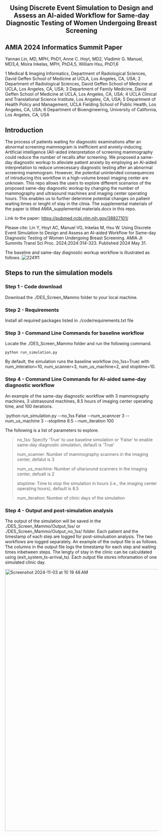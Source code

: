 <h2 align="center">Using Discrete Event Simulation to Design and Assess an AI-aided Workflow for Same-day Diagnostic Testing of Women Undergoing Breast Screening

## AMIA 2024 Informatics Summit Paper
  
Yannan Lin, MD, MPH, PhD1, Anne C. Hoyt, MD2, Vladimir G. Manuel, MD3,4, Moira Inkelas, MPH, PhD4,5, William Hsu, PhD1,6

1 Medical & Imaging Informatics, Department of Radiological Sciences, David Geffen School of Medicine at UCLA, Los Angeles, CA, USA; 
2 Department of Radiological Sciences, David Geffen School of Medicine at UCLA, Los Angeles, CA, USA; 
3 Department of Family Medicine, David Geffen School of Medicine at UCLA, Los Angeles, CA, USA; 
4 UCLA Clinical and Translational Science Institute, Los Angeles, CA, USA; 
5 Department of Health Policy and Management, UCLA Fielding School of Public Health, Los Angeles, CA, USA;
6 Department of Bioengineering, University of California, Los Angeles, CA, USA

## Introduction
The process of patients waiting for diagnostic examinations after an abnormal screening mammogram is inefficient and anxiety-inducing. Artificial intelligence (AI)-aided interpretation of screening mammography could reduce the number of recalls after screening. We proposed a same-day diagnostic workup to alleviate patient anxiety by employing an AI-aided interpretation to reduce unnecessary diagnostic testing after an abnormal screening mammogram. However, the potential unintended consequences of introducing this workflow in a high-volume breast imaging center are unknown. This repo allows the users to explore different scenarios of the proposed same-day diagnostic workup by changing the number of mammography and ultrasound machines and imaging center operating hours. This enables us to further determine potential changes on patient waiting times or lenght of stay in the clinia. The supplemental materials of the paper is titled AMIA_supplemental materials.docx in this repo. 

Link to the paper: https://pubmed.ncbi.nlm.nih.gov/38827101/ 

Please cite: Lin Y, Hoyt AC, Manuel VG, Inkelas M, Hsu W. Using Discrete Event Simulation to Design and Assess an AI-aided Workflow for Same-day Diagnostic Testing of Women Undergoing Breast Screening. AMIA Jt Summits Transl Sci Proc. 2024;2024:314-323. Published 2024 May 31.

The baseline and same-day diagnostic workup workflow is illustrated as follows.
![2241f1](https://github.com/user-attachments/assets/41eb5223-42db-49a8-a6c0-f44ee47369d7)

## Steps to run the simulation models

### Step 1 - Code download
Download the ./DES_Screen_Mammo folder to your local machine.

### Step 2 - Requirements
Install all required packages listed in ./code/requirements.txt file

### Step 3 - Command Line Commands for baseline workflow
Locate the ./DES_Screen_Mammo folder and run the following command.

`python run_simulation.py`

By default, the simulation runs the baseline workflow (no_1ss=True) with num_interation=10, num_scanner=3, num_us_machine=2, and stoptime=10.

### Step 4 - Command Line Commands for AI-aided same-day diagnostic workflow

An example of the same-day diagnostic workflow with 3 mammography machines, 3 ulstrasound machines, 8.5 hours of imaging center operating time, and 100 iterations. 

`python run_simulation.py --no_1ss False --num_scanncer 3 --num_us_machine 3 --stoptime 8.5 --num_iteration 100

The following is a list of parameters to explore.

> no_1ss: Specify 'True' to use baseline simulation or 'False' to enable same-day diagnostic simulation, default is 'True'
> 
> num_scanner: Number of mammography scanners in the imaging center, defalut is 3
> 
> num_us_machine: Number of ultarsound scanners in the imaging center, defualt is 2
> 
> stoptime: Time to stop the simulation in hours (i.e., the imaging center operating hours), default is 8.5
>
> num_iteration: Number of clinic days of the simulation

### Step 4 - Output and post-simulation analysis
The output of the simulation will be saved in the ./DES_Screen_Mammo/Output_1ss/ or ./DES_Screen_Mammo/Output_no_1ss/ folder. Each patient and the timestamp of each step are logged for post-simuluation analysis. The two workflows are logged separately. An example of the output file is as follows. The columns in the output file logs the timestamp for each step and waiting times inbetween steps. The lengty of stay in the clinic can be calculdated using (exit_system_ts-arrival_ts). Each output file stores inforamation of one simulated clinic day. 

<img width="863" alt="Screenshot 2024-11-03 at 10 19 48 AM" src="https://github.com/user-attachments/assets/d41f987e-8dcb-4097-ba76-c79513a2847a">




